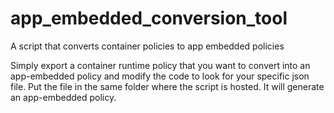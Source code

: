 # app_embedded_conversion_tool
A script that converts container policies to app embedded policies

Simply export a container runtime policy that you want to convert into an app-embedded policy and modify the code to look for your specific json file. 
Put the file in the same folder where the script is hosted. 
It will generate an app-embedded policy.
